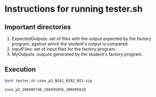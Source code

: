 # Instructions for running tester.sh


## Important directories
1. ExpectedOutputs: set of files with the output expected by the factory program, against which the student's output is compared.
2. InputFiles: set of input files for the factory program.
3. MyOutputs: outputs generated by the student's factory program.

## Execution
```bash
bash tester.sh ssoo_p3_NIA1_NIA2_NI3.zip

ssoo_p2_100495746_100495956_100495810
```